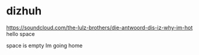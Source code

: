 # dizhuh
https://soundcloud.com/the-lulz-brothers/die-antwoord-dis-iz-why-im-hot 
hello space

space is empty Im going home
